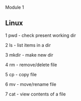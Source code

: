 Module 1

Linux
-----
1 pwd - check present working dir

2 ls - list items in a dir

3 mkdir - make new dir

4 rm - remove/delete file

5 cp - copy file

6 mv - move/rename file

7 cat - view contents of a file
